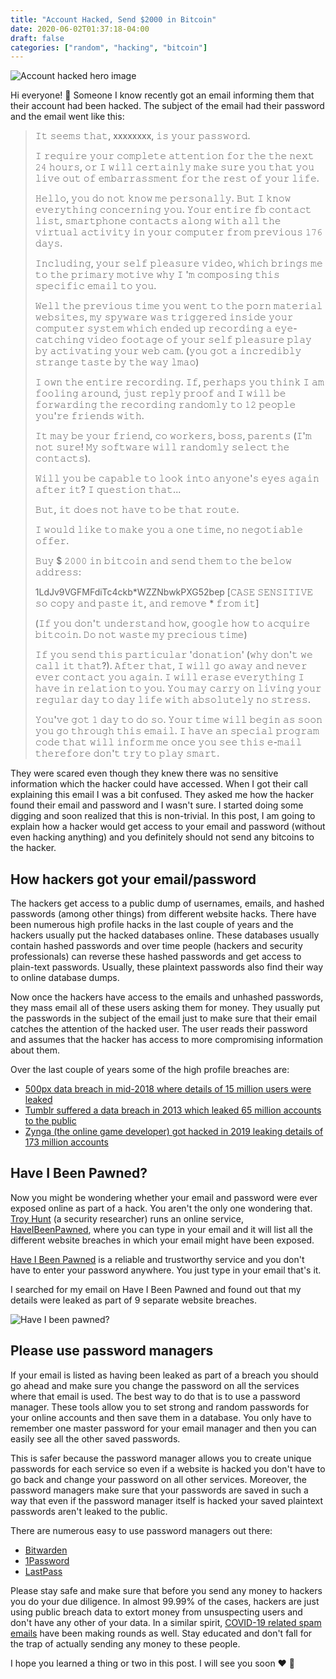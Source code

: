 ```yaml
---
title: "Account Hacked, Send $2000 in Bitcoin"
date: 2020-06-02T01:37:18-04:00
draft: false
categories: ["random", "hacking", "bitcoin"]
---
```


![Account hacked hero image](/images/hacked/you_have_been_hacked.png)

Hi everyone! :wave: Someone I know recently got an email informing them that their account had been hacked. The subject of the email had their password and the email went like this:

> 𝙸𝚝 𝚜𝚎𝚎𝚖𝚜 𝚝𝚑𝚊𝚝, xxxxxxxx, 𝚒𝚜 𝚢𝚘𝚞𝚛 𝚙𝚊𝚜𝚜𝚠𝚘𝚛𝚍.
>
> 𝙸 𝚛𝚎𝚚𝚞𝚒𝚛𝚎 𝚢𝚘𝚞𝚛 𝚌𝚘𝚖𝚙𝚕𝚎𝚝𝚎 𝚊𝚝𝚝𝚎𝚗𝚝𝚒𝚘𝚗 𝚏𝚘𝚛 𝚝𝚑𝚎 𝚝𝚑𝚎 𝚗𝚎𝚡𝚝 𝟸𝟺 𝚑𝚘𝚞𝚛𝚜, 𝚘𝚛 𝙸 𝚠𝚒𝚕𝚕 𝚌𝚎𝚛𝚝𝚊𝚒𝚗𝚕𝚢 𝚖𝚊𝚔𝚎 𝚜𝚞𝚛𝚎 𝚢𝚘𝚞 𝚝𝚑𝚊𝚝 𝚢𝚘𝚞 𝚕𝚒𝚟𝚎 𝚘𝚞𝚝 𝚘𝚏 𝚎𝚖𝚋𝚊𝚛𝚛𝚊𝚜𝚜𝚖𝚎𝚗𝚝 𝚏𝚘𝚛 𝚝𝚑𝚎 𝚛𝚎𝚜𝚝 𝚘𝚏 𝚢𝚘𝚞𝚛 𝚕𝚒𝚏𝚎.
>
> 𝙷𝚎𝚕𝚕𝚘, 𝚢𝚘𝚞 𝚍𝚘 𝚗𝚘𝚝 𝚔𝚗𝚘𝚠 𝚖𝚎 𝚙𝚎𝚛𝚜𝚘𝚗𝚊𝚕𝚕𝚢. 𝙱𝚞𝚝 𝙸 𝚔𝚗𝚘𝚠 𝚎𝚟𝚎𝚛𝚢𝚝𝚑𝚒𝚗𝚐 𝚌𝚘𝚗𝚌𝚎𝚛𝚗𝚒𝚗𝚐 𝚢𝚘𝚞. 𝚈𝚘𝚞𝚛 𝚎𝚗𝚝𝚒𝚛𝚎 𝚏𝚋 𝚌𝚘𝚗𝚝𝚊𝚌𝚝 𝚕𝚒𝚜𝚝, 𝚜𝚖𝚊𝚛𝚝𝚙𝚑𝚘𝚗𝚎 𝚌𝚘𝚗𝚝𝚊𝚌𝚝𝚜 𝚊𝚕𝚘𝚗𝚐 𝚠𝚒𝚝𝚑 𝚊𝚕𝚕 𝚝𝚑𝚎 𝚟𝚒𝚛𝚝𝚞𝚊𝚕 𝚊𝚌𝚝𝚒𝚟𝚒𝚝𝚢 𝚒𝚗 𝚢𝚘𝚞𝚛 𝚌𝚘𝚖𝚙𝚞𝚝𝚎𝚛 𝚏𝚛𝚘𝚖 𝚙𝚛𝚎𝚟𝚒𝚘𝚞𝚜 𝟷𝟽𝟼 𝚍𝚊𝚢𝚜.
>
> 𝙸𝚗𝚌𝚕𝚞𝚍𝚒𝚗𝚐, 𝚢𝚘𝚞𝚛 𝚜𝚎𝚕𝚏 𝚙𝚕𝚎𝚊𝚜𝚞𝚛𝚎 𝚟𝚒𝚍𝚎𝚘, 𝚠𝚑𝚒𝚌𝚑 𝚋𝚛𝚒𝚗𝚐𝚜 𝚖𝚎 𝚝𝚘 𝚝𝚑𝚎 𝚙𝚛𝚒𝚖𝚊𝚛𝚢 𝚖𝚘𝚝𝚒𝚟𝚎 𝚠𝚑𝚢 𝙸 '𝚖 𝚌𝚘𝚖𝚙𝚘𝚜𝚒𝚗𝚐 𝚝𝚑𝚒𝚜 𝚜𝚙𝚎𝚌𝚒𝚏𝚒𝚌 𝚎𝚖𝚊𝚒𝚕 𝚝𝚘 𝚢𝚘𝚞.
>
> 𝚆𝚎𝚕𝚕 𝚝𝚑𝚎 𝚙𝚛𝚎𝚟𝚒𝚘𝚞𝚜 𝚝𝚒𝚖𝚎 𝚢𝚘𝚞 𝚠𝚎𝚗𝚝 𝚝𝚘 𝚝𝚑𝚎 𝚙𝚘𝚛𝚗 𝚖𝚊𝚝𝚎𝚛𝚒𝚊𝚕 𝚠𝚎𝚋𝚜𝚒𝚝𝚎𝚜, 𝚖𝚢 𝚜𝚙𝚢𝚠𝚊𝚛𝚎 𝚠𝚊𝚜 𝚝𝚛𝚒𝚐𝚐𝚎𝚛𝚎𝚍 𝚒𝚗𝚜𝚒𝚍𝚎 𝚢𝚘𝚞𝚛 𝚌𝚘𝚖𝚙𝚞𝚝𝚎𝚛 𝚜𝚢𝚜𝚝𝚎𝚖 𝚠𝚑𝚒𝚌𝚑 𝚎𝚗𝚍𝚎𝚍 𝚞𝚙 𝚛𝚎𝚌𝚘𝚛𝚍𝚒𝚗𝚐 𝚊 𝚎𝚢𝚎-𝚌𝚊𝚝𝚌𝚑𝚒𝚗𝚐 𝚟𝚒𝚍𝚎𝚘 𝚏𝚘𝚘𝚝𝚊𝚐𝚎 𝚘𝚏 𝚢𝚘𝚞𝚛 𝚜𝚎𝚕𝚏 𝚙𝚕𝚎𝚊𝚜𝚞𝚛𝚎 𝚙𝚕𝚊𝚢 𝚋𝚢 𝚊𝚌𝚝𝚒𝚟𝚊𝚝𝚒𝚗𝚐 𝚢𝚘𝚞𝚛 𝚠𝚎𝚋 𝚌𝚊𝚖.
> (𝚢𝚘𝚞 𝚐𝚘𝚝 𝚊 𝚒𝚗𝚌𝚛𝚎𝚍𝚒𝚋𝚕𝚢 𝚜𝚝𝚛𝚊𝚗𝚐𝚎 𝚝𝚊𝚜𝚝𝚎 𝚋𝚢 𝚝𝚑𝚎 𝚠𝚊𝚢 𝚕𝚖𝚊𝚘)
>
> 𝙸 𝚘𝚠𝚗 𝚝𝚑𝚎 𝚎𝚗𝚝𝚒𝚛𝚎 𝚛𝚎𝚌𝚘𝚛𝚍𝚒𝚗𝚐. 𝙸𝚏, 𝚙𝚎𝚛𝚑𝚊𝚙𝚜 𝚢𝚘𝚞 𝚝𝚑𝚒𝚗𝚔 𝙸 𝚊𝚖 𝚏𝚘𝚘𝚕𝚒𝚗𝚐 𝚊𝚛𝚘𝚞𝚗𝚍, 𝚓𝚞𝚜𝚝 𝚛𝚎𝚙𝚕𝚢 𝚙𝚛𝚘𝚘𝚏 𝚊𝚗𝚍 𝙸 𝚠𝚒𝚕𝚕 𝚋𝚎 𝚏𝚘𝚛𝚠𝚊𝚛𝚍𝚒𝚗𝚐 𝚝𝚑𝚎 𝚛𝚎𝚌𝚘𝚛𝚍𝚒𝚗𝚐 𝚛𝚊𝚗𝚍𝚘𝚖𝚕𝚢 𝚝𝚘 𝟷𝟸 𝚙𝚎𝚘𝚙𝚕𝚎 𝚢𝚘𝚞'𝚛𝚎 𝚏𝚛𝚒𝚎𝚗𝚍𝚜 𝚠𝚒𝚝𝚑.
>
> 𝙸𝚝 𝚖𝚊𝚢 𝚋𝚎 𝚢𝚘𝚞𝚛 𝚏𝚛𝚒𝚎𝚗𝚍, 𝚌𝚘 𝚠𝚘𝚛𝚔𝚎𝚛𝚜, 𝚋𝚘𝚜𝚜, 𝚙𝚊𝚛𝚎𝚗𝚝𝚜 (𝙸'𝚖 𝚗𝚘𝚝 𝚜𝚞𝚛𝚎! 𝙼𝚢 𝚜𝚘𝚏𝚝𝚠𝚊𝚛𝚎 𝚠𝚒𝚕𝚕 𝚛𝚊𝚗𝚍𝚘𝚖𝚕𝚢 𝚜𝚎𝚕𝚎𝚌𝚝 𝚝𝚑𝚎 𝚌𝚘𝚗𝚝𝚊𝚌𝚝𝚜).
>
> 𝚆𝚒𝚕𝚕 𝚢𝚘𝚞 𝚋𝚎 𝚌𝚊𝚙𝚊𝚋𝚕𝚎 𝚝𝚘 𝚕𝚘𝚘𝚔 𝚒𝚗𝚝𝚘 𝚊𝚗𝚢𝚘𝚗𝚎'𝚜 𝚎𝚢𝚎𝚜 𝚊𝚐𝚊𝚒𝚗 𝚊𝚏𝚝𝚎𝚛 𝚒𝚝? 𝙸 𝚚𝚞𝚎𝚜𝚝𝚒𝚘𝚗 𝚝𝚑𝚊𝚝...
>
> 𝙱𝚞𝚝, 𝚒𝚝 𝚍𝚘𝚎𝚜 𝚗𝚘𝚝 𝚑𝚊𝚟𝚎 𝚝𝚘 𝚋𝚎 𝚝𝚑𝚊𝚝 𝚛𝚘𝚞𝚝𝚎.
>
> 𝙸 𝚠𝚘𝚞𝚕𝚍 𝚕𝚒𝚔𝚎 𝚝𝚘 𝚖𝚊𝚔𝚎 𝚢𝚘𝚞 𝚊 𝚘𝚗𝚎 𝚝𝚒𝚖𝚎, 𝚗𝚘 𝚗𝚎𝚐𝚘𝚝𝚒𝚊𝚋𝚕𝚎 𝚘𝚏𝚏𝚎𝚛.
>
> 𝙱𝚞𝚢 $ 𝟸𝟶𝟶𝟶 𝚒𝚗 𝚋𝚒𝚝𝚌𝚘𝚒𝚗 𝚊𝚗𝚍 𝚜𝚎𝚗𝚍 𝚝𝚑𝚎𝚖 𝚝𝚘 𝚝𝚑𝚎 𝚋𝚎𝚕𝚘𝚠 𝚊𝚍𝚍𝚛𝚎𝚜𝚜:
>
> 1LdJv9VGFMFdiTc4ckb*WZZNbwkPXG52bep
> [𝙲𝙰𝚂𝙴 𝚂𝙴𝙽𝚂𝙸𝚃𝙸𝚅𝙴 𝚜𝚘 𝚌𝚘𝚙𝚢 𝚊𝚗𝚍 𝚙𝚊𝚜𝚝𝚎 𝚒𝚝, 𝚊𝚗𝚍 𝚛𝚎𝚖𝚘𝚟𝚎 * 𝚏𝚛𝚘𝚖 𝚒𝚝]
>
> (𝙸𝚏 𝚢𝚘𝚞 𝚍𝚘𝚗'𝚝 𝚞𝚗𝚍𝚎𝚛𝚜𝚝𝚊𝚗𝚍 𝚑𝚘𝚠, 𝚐𝚘𝚘𝚐𝚕𝚎 𝚑𝚘𝚠 𝚝𝚘 𝚊𝚌𝚚𝚞𝚒𝚛𝚎 𝚋𝚒𝚝𝚌𝚘𝚒𝚗. 𝙳𝚘 𝚗𝚘𝚝 𝚠𝚊𝚜𝚝𝚎 𝚖𝚢 𝚙𝚛𝚎𝚌𝚒𝚘𝚞𝚜 𝚝𝚒𝚖𝚎)
>
> 𝙸𝚏 𝚢𝚘𝚞 𝚜𝚎𝚗𝚍 𝚝𝚑𝚒𝚜 𝚙𝚊𝚛𝚝𝚒𝚌𝚞𝚕𝚊𝚛 '𝚍𝚘𝚗𝚊𝚝𝚒𝚘𝚗' (𝚠𝚑𝚢 𝚍𝚘𝚗'𝚝 𝚠𝚎 𝚌𝚊𝚕𝚕 𝚒𝚝 𝚝𝚑𝚊𝚝?). 𝙰𝚏𝚝𝚎𝚛 𝚝𝚑𝚊𝚝, 𝙸 𝚠𝚒𝚕𝚕 𝚐𝚘 𝚊𝚠𝚊𝚢 𝚊𝚗𝚍 𝚗𝚎𝚟𝚎𝚛 𝚎𝚟𝚎𝚛 𝚌𝚘𝚗𝚝𝚊𝚌𝚝 𝚢𝚘𝚞 𝚊𝚐𝚊𝚒𝚗. 𝙸 𝚠𝚒𝚕𝚕 𝚎𝚛𝚊𝚜𝚎 𝚎𝚟𝚎𝚛𝚢𝚝𝚑𝚒𝚗𝚐 𝙸 𝚑𝚊𝚟𝚎 𝚒𝚗 𝚛𝚎𝚕𝚊𝚝𝚒𝚘𝚗 𝚝𝚘 𝚢𝚘𝚞. 𝚈𝚘𝚞 𝚖𝚊𝚢 𝚌𝚊𝚛𝚛𝚢 𝚘𝚗 𝚕𝚒𝚟𝚒𝚗𝚐 𝚢𝚘𝚞𝚛 𝚛𝚎𝚐𝚞𝚕𝚊𝚛 𝚍𝚊𝚢 𝚝𝚘 𝚍𝚊𝚢 𝚕𝚒𝚏𝚎 𝚠𝚒𝚝𝚑 𝚊𝚋𝚜𝚘𝚕𝚞𝚝𝚎𝚕𝚢 𝚗𝚘 𝚜𝚝𝚛𝚎𝚜𝚜.
>
> 𝚈𝚘𝚞'𝚟𝚎 𝚐𝚘𝚝 𝟷 𝚍𝚊𝚢 𝚝𝚘 𝚍𝚘 𝚜𝚘. 𝚈𝚘𝚞𝚛 𝚝𝚒𝚖𝚎 𝚠𝚒𝚕𝚕 𝚋𝚎𝚐𝚒𝚗 𝚊𝚜 𝚜𝚘𝚘𝚗 𝚢𝚘𝚞 𝚐𝚘 𝚝𝚑𝚛𝚘𝚞𝚐𝚑 𝚝𝚑𝚒𝚜 𝚎𝚖𝚊𝚒𝚕. 𝙸 𝚑𝚊𝚟𝚎 𝚊𝚗 𝚜𝚙𝚎𝚌𝚒𝚊𝚕 𝚙𝚛𝚘𝚐𝚛𝚊𝚖 𝚌𝚘𝚍𝚎 𝚝𝚑𝚊𝚝 𝚠𝚒𝚕𝚕 𝚒𝚗𝚏𝚘𝚛𝚖 𝚖𝚎 𝚘𝚗𝚌𝚎 𝚢𝚘𝚞 𝚜𝚎𝚎 𝚝𝚑𝚒𝚜 𝚎-𝚖𝚊𝚒𝚕 𝚝𝚑𝚎𝚛𝚎𝚏𝚘𝚛𝚎 𝚍𝚘𝚗'𝚝 𝚝𝚛𝚢 𝚝𝚘 𝚙𝚕𝚊𝚢 𝚜𝚖𝚊𝚛𝚝.

They were scared even though they knew there was no sensitive information which the hacker could have accessed. When I got their call explaining this email I was a bit confused. They asked me how the hacker found their email and password and I wasn't sure. I started doing some digging and soon realized that this is non-trivial. In this post, I am going to explain how a hacker would get access to your email and password (without even hacking anything) and you definitely should not send any bitcoins to the hacker.

## How hackers got your email/password

The hackers get access to a public dump of usernames, emails, and hashed passwords (among other things) from different website hacks. There have been numerous high profile hacks in the last couple of years and the hackers usually put the hacked databases online. These databases usually contain hashed passwords and over time people (hackers and security professionals) can reverse these hashed passwords and get access to plain-text passwords. Usually, these plaintext passwords also find their way to online database dumps. 

Now once the hackers have access to the emails and unhashed passwords, they mass email all of these users asking them for money. They usually put the passwords in the subject of the email just to make sure that their email catches the attention of the hacked user. The user reads their password and assumes that the hacker has access to more compromising information about them.

Over the last couple of years some of the high profile breaches are:

- [500px data breach in mid-2018 where details of 15 million users were leaked](https://support.500px.com/hc/en-us/articles/360017752493-Security-Issue-February-2019-FAQ)
- [Tumblr suffered a data breach in 2013 which leaked 65 million accounts to the public](https://staff.tumblr.com/post/144263069415/we-recently-learned-that-a-third-party-had)
- [Zynga (the online game developer) got hacked in 2019 leaking details of 173 million accounts](https://www.cnet.com/news/words-with-friends-hack-reportedly-exposes-data-of-more-than-200m-players/)

## Have I Been Pawned?

Now you might be wondering whether your email and password were ever exposed online as part of a hack. You aren't the only one wondering that. [Troy Hunt](https://www.troyhunt.com/) (a security researcher) runs an online service, [HaveIBeenPawned](http://haveibeenpwned.com/), where you can type in your email and it will list all the different website breaches in which your email might have been exposed.

[Have I Been Pawned](http://haveibeenpwned.com/) is a reliable and trustworthy service and you don't have to enter your password anywhere. You just type in your email that's it. 

I searched for my email on Have I Been Pawned and found out that my details were leaked as part of 9 separate website breaches.

![Have I been pawned?](/images/hacked/haveibeenpawned.png)

## Please use password managers

If your email is listed as having been leaked as part of a breach you should go ahead and make sure you change the password on all the services where that email is used. The best way to do that is to use a password manager. These tools allow you to set strong and random passwords for your online accounts and then save them in a database. You only have to remember one master password for your email manager and then you can easily see all the other saved passwords. 

This is safer because the password manager allows you to create unique passwords for each service so even if a website is hacked you don't have to go back and change your password on all other services. Moreover, the password managers make sure that your passwords are saved in such a way that even if the password manager itself is hacked your saved plaintext passwords aren't leaked to the public.

There are numerous easy to use password managers out there:

- [Bitwarden](https://bitwarden.com/)
- [1Password](https://1password.com/)
- [LastPass](https://lastpass.com/)

Please stay safe and make sure that before you send any money to hackers you do your due diligence. In almost 99.99% of the cases, hackers are just using public breach data to extort money from unsuspecting users and don't have any other of your data. In a similar spirit, [COVID-19 related spam emails](https://www.forbes.com/sites/thomasbrewster/2020/03/12/coronavirus-scam-alert-watch-out-for-these-risky-covid-19-websites-and-emails/#67b7c4061099) have been making rounds as well. Stay educated and don't fall for the trap of actually sending any money to these people.

I hope you learned a thing or two in this post. I will see you soon :heart: :wave: